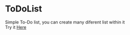 # ToDoList
Simple To-Do list, you can create many diferent list within it  
Try it [Here](https://lm4nu.github.io/ToDoList/)
